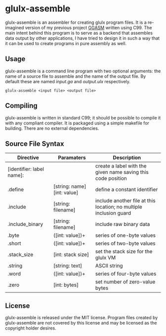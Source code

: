 ﻿# glulx-assemble

glulx-assemble is an assembler for creating glulx program files. It is a
re-imagined version of my previous project
[GGASM](https://github.com/GrenDrake/ggasm) written using C99. The main intent
behind this program is to serve as a backend that assembles data output by other
applications, I have tried to design it in such a way that it can be used to
create programs in pure assembly as well.


## Usage

glulx-assemble is a command line program with two optional arguments: the name
of a source file to assemble and the name of the output file. By default these
are named *input.ga* and *output.ulx* respectively.

```
glulx-assemble <input file> <output file>
```


## Compiling

glulx-assemble is written in standard C99; it should be possible to compile it
with any compliant compiler. It is packaged using a simple makefile for
building. There are no external dependencies.


## Source File Syntax

| Directive | Paramaters | Description |
| --- | --- | --- |
| [identifier: label name]: | | create a label with the given name saving this code position |
| .define         | [string: name] [int: value]     | define a constant identifier |
| .include        | [string: filename]              | include another file at this location; no multiple inclusion guard |
| .include_binary | [string: filename]              | include raw binary data |
| .byte           | ([int:   value])+               | series of one-byte values |
| .short          | ([int:   value])+               | series of two-byte values |
| .stack_size     | [int:    stack size]            | set the stack size for the glulx VM |
| .string         | [string: text]                  | ASCII string |
| .word           | ([int:   value])+               | series of four-byte values |
| .zero           | [int:    bytes]                 | set number of zero-value bytes |


## License

glulx-assemble is released under the MIT license. Program files created by
glulx-assemble are not covered by this license and may be licensed as the
copyright holder desires.
